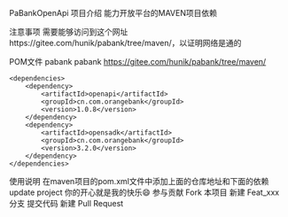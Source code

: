 PaBankOpenApi
项目介绍
能力开放平台的MAVEN项目依赖

注意事项
需要能够访问到这个网址https://gitee.com/hunik/pabank/tree/maven/，以证明网络是通的

POM文件
    <repositories>
        <repository>
            <id>pabank</id>
            <name>pabank</name>
            <url>https://gitee.com/hunik/pabank/tree/maven/</url>
        </repository>
    </repositories>

    <dependencies>
        <dependency>
            <artifactId>openapi</artifactId>
            <groupId>cn.com.orangebank</groupId>
            <version>1.0.8</version>
        </dependency>
        <dependency>
            <artifactId>opensadk</artifactId>
            <groupId>cn.com.orangebank</groupId>
            <version>3.2.0</version>
        </dependency>
    </dependencies>
使用说明
在maven项目的pom.xml文件中添加上面的仓库地址和下面的依赖
update project
你的开心就是我的快乐😄
参与贡献
Fork 本项目
新建 Feat_xxx 分支
提交代码
新建 Pull Request
